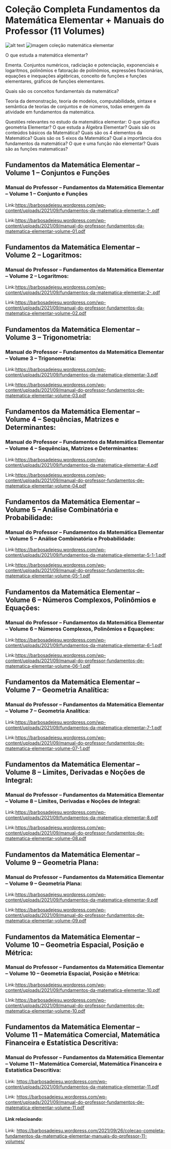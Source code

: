 # Coleção Completa Fundamentos da Matemática Elementar + Manuais do Professor (11 Volumes)

![alt text](image.png)
![imagem coleção matemática elementar](https://github.com/user-attachments/assets/efc45b48-65d9-49ba-80a1-cce25947ae0c)

O que estuda a matemática elementar?

Ementa. Conjuntos numéricos, radiciação e potenciação, exponenciais e logaritmos, polinômios e fatoração de polinômios, expressões fracionárias, equações e inequações algébricas, conceito de funções e funções elementares, gráficos de funções elementares.

Quais são os conceitos fundamentais da matemática?

Teoria da demonstração, teoria de modelos, computabilidade, sintaxe e semântica de teorias de conjuntos e de números, todas emergem da atividade em fundamentos da matemática.

Questões relevantes no estudo da matemática elementar:
O que significa geometria Elementar?
O que estuda a Álgebra Elementar?
Quais são os conteúdos básicos da Matemática?
Quais são os 4 elementos da Matemática?
Quais são os 5 eixos da Matemática?
Qual a importância dos fundamentos da matemática?
O que e uma função não elementar?
Quais são as funções matematicas?


## Fundamentos da Matemática Elementar – Volume 1 – Conjuntos e Funções
### Manual do Professor – Fundamentos da Matemática Elementar – Volume 1 – Conjunto e Funções


Link:https://barbosadejesu.wordpress.com/wp-content/uploads/2021/09/fundamentos-da-matematica-elementar-1-.pdf

Link:https://barbosadejesu.wordpress.com/wp-content/uploads/2021/09/manual-do-professor-fundamentos-da-matematica-elementar-volume-01.pdf


## Fundamentos da Matemática Elementar – Volume 2 – Logaritmos:
### Manual do Professor – Fundamentos da Matemática Elementar – Volume 2 – Logaritmos:


Link:https://barbosadejesu.wordpress.com/wp-content/uploads/2021/09/fundamentos-da-matematica-elementar-2-.pdf

Link:https://barbosadejesu.wordpress.com/wp-content/uploads/2021/09/manual-do-professor-fundamentos-da-matematica-elementar-volume-02.pdf


## Fundamentos da Matemática Elementar – Volume 3 – Trigonometria:
### Manual do Professor – Fundamentos da Matemática Elementar – Volume 3 – Trigonometria:


Link:https://barbosadejesu.wordpress.com/wp-content/uploads/2021/09/fundamentos-da-matematica-elementar-3.pdf

Link:https://barbosadejesu.wordpress.com/wp-content/uploads/2021/09/manual-do-professor-fundamentos-de-matematica-elementar-volume-03.pdf


## Fundamentos da Matemática Elementar – Volume 4 – Sequências, Matrizes e Determinantes:
### Manual do Professor – Fundamentos da Matemática Elementar – Volume 4 – Sequências, Matrizes e Determinantes:


Link:https://barbosadejesu.wordpress.com/wp-content/uploads/2021/09/fundamentos-da-matematica-elementar-4.pdf

Link:https://barbosadejesu.wordpress.com/wp-content/uploads/2021/09/manual-do-professor-fundamentos-de-matematica-elementar-volume-04.pdf


## Fundamentos da Matemática Elementar – Volume 5 – Análise Combinatória e Probabilidade:
### Manual do Professor – Fundamentos da Matemática Elementar – Volume 5 – Análise Combinatória e Probabilidade:


Link:https://barbosadejesu.wordpress.com/wp-content/uploads/2021/09/fundamentos-da-matematica-elementar-5-1-1.pdf

Link:https://barbosadejesu.wordpress.com/wp-content/uploads/2021/09/manual-do-professor-fundamentos-de-matematica-elementar-volume-05-1.pdf


## Fundamentos da Matemática Elementar – Volume 6 – Números Complexos, Polinômios e Equações:
### Manual do Professor – Fundamentos da Matemática Elementar – Volume 6 – Números Complexos, Polinômios e Equações:


Link:https://barbosadejesu.wordpress.com/wp-content/uploads/2021/09/fundamentos-da-matematica-elementar-6-1.pdf

Link:https://barbosadejesu.wordpress.com/wp-content/uploads/2021/09/manual-do-professor-fundamentos-de-matematica-elementar-volume-06-1.pdf


## Fundamentos da Matemática Elementar – Volume 7 – Geometria Analítica:
### Manual do Professor – Fundamentos da Matemática Elementar – Volume 7 – Geometria Analítica:

Link:https://barbosadejesu.wordpress.com/wp-content/uploads/2021/09/fundamentos-da-matematica-elementar-7-1.pdf

Link:https://barbosadejesu.wordpress.com/wp-content/uploads/2021/09/manual-do-professor-fundamentos-de-matematica-elementar-volume-07-1.pdf


## Fundamentos da Matemática Elementar – Volume 8 – Limites, Derivadas e Noções de Integral:
### Manual do Professor – Fundamentos da Matemática Elementar – Volume 8 – Limites, Derivadas e Noções de Integral:

Link:https://barbosadejesu.wordpress.com/wp-content/uploads/2021/09/fundamentos-da-matematica-elementar-8.pdf

Link:https://barbosadejesu.wordpress.com/wp-content/uploads/2021/09/manual-do-professor-fundamentos-de-matematica-elementar-volume-08.pdf


## Fundamentos da Matemática Elementar – Volume 9 – Geometria Plana:
### Manual do Professor – Fundamentos da Matemática Elementar – Volume 9 – Geometria Plana:

Link:https://barbosadejesu.wordpress.com/wp-content/uploads/2021/09/fundamentos-da-matematica-elementar-9.pdf

Link:https://barbosadejesu.wordpress.com/wp-content/uploads/2021/09/manual-do-professor-fundamentos-de-matematica-elementar-volume-09.pdf


## Fundamentos da Matemática Elementar – Volume 10 – Geometria Espacial, Posição e Métrica:
### Manual do Professor – Fundamentos da Matemática Elementar – Volume 10 – Geometria Espacial, Posição e Métrica:
Link:https://barbosadejesu.wordpress.com/wp-content/uploads/2021/09/fundamentos-da-matematica-elementar-10.pdf

LInk:https://barbosadejesu.wordpress.com/wp-content/uploads/2021/09/manual-do-professor-fundamentos-de-matematica-elementar-volume-10.pdf


## Fundamentos da Matemática Elementar – Volume 11 – Matemática Comercial, Matemática Financeira e Estatística Descritiva:
### Manual do Professor – Fundamentos da Matemática Elementar – Volume 11 – Matemática Comercial, Matemática Financeira e Estatística Descritiva:
Link: https://barbosadejesu.wordpress.com/wp-content/uploads/2021/09/fundamentos-da-matematica-elementar-11.pdf

Link: https://barbosadejesu.wordpress.com/wp-content/uploads/2021/09/manual-do-professor-fundamentos-de-matematica-elementar-volume-11.pdf

#### Link relacioando:
Link: https://barbosadejesu.wordpress.com/2021/09/26/colecao-completa-fundamentos-da-matematica-elementar-manuais-do-professor-11-volumes/
